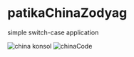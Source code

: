 # patikaChinaZodyag

simple switch-case application

![china konsol](https://user-images.githubusercontent.com/69572868/199173389-6606f5cd-0cf7-4373-8732-d848fca1b67a.png)
![chinaCode](https://user-images.githubusercontent.com/69572868/199173393-abe1f433-b046-4475-9b33-c9270c12f766.png)
